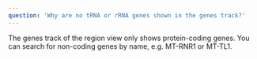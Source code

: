 ```yaml
---
question: 'Why are no tRNA or rRNA genes shown in the genes track?'
---
```


The genes track of the region view only shows protein-coding genes. You can search for non-coding genes by name, e.g. MT-RNR1 or MT-TL1.
